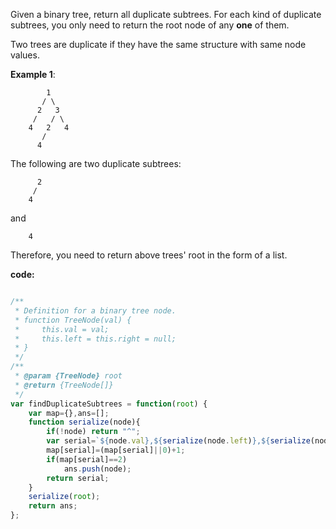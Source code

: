 Given a binary tree, return all duplicate subtrees. For each kind of duplicate subtrees, you only need to return the root node of any **one** of them.

Two trees are duplicate if they have the same structure with same node values.

**Example 1**:

```
        1
       / \
      2   3
     /   / \
    4   2   4
       /
      4

```

The following are two duplicate subtrees:

```
      2
     /
    4

```
and

```
    4

```
Therefore, you need to return above trees' root in the form of a list.


**code:**

```js

/**
 * Definition for a binary tree node.
 * function TreeNode(val) {
 *     this.val = val;
 *     this.left = this.right = null;
 * }
 */
/**
 * @param {TreeNode} root
 * @return {TreeNode[]}
 */
var findDuplicateSubtrees = function(root) {
    var map={},ans=[];
    function serialize(node){
        if(!node) return "^"; 
        var serial=`${node.val},${serialize(node.left)},${serialize(node.right)}`;
        map[serial]=(map[serial]||0)+1;
        if(map[serial]==2)
            ans.push(node);
        return serial;
    } 
    serialize(root);
    return ans;
};

```